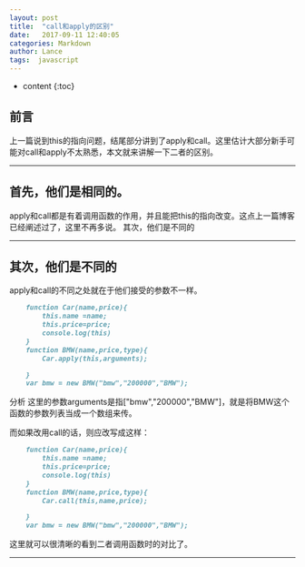```yaml
---
layout: post
title:  "call和apply的区别"
date:   2017-09-11 12:40:05
categories: Markdown
author: Lance
tags:  javascript
---
```


* content
{:toc}

## 前言
上一篇说到this的指向问题，结尾部分讲到了apply和call。这里估计大部分新手可能对call和apply不太熟悉，本文就来讲解一下二者的区别。

***





## 首先，他们是相同的。
apply和call都是有着调用函数的作用，并且能把this的指向改变。这点上一篇博客已经阐述过了，这里不再多说。
其次，他们是不同的

***

## 其次，他们是不同的
apply和call的不同之处就在于他们接受的参数不一样。
```md
    function Car(name,price){
        this.name =name;
        this.price=price;
        console.log(this)
    }
    function BMW(name,price,type){
        Car.apply(this,arguments);

    }
    var bmw = new BMW("bmw","200000","BMW");
```

分析 这里的参数arguments是指["bmw","200000","BMW"]，就是将BMW这个函数的参数列表当成一个数组来传。

而如果改用call的话，则应改写成这样：
```md
    function Car(name,price){
        this.name =name;
        this.price=price;
        console.log(this)
    }
    function BMW(name,price,type){
        Car.call(this,name,price);

    }
    var bmw = new BMW("bmw","200000","BMW");
```

这里就可以很清晰的看到二者调用函数时的对比了。

***
